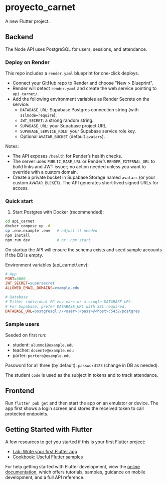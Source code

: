 # proyecto_carnet

A new Flutter project.

## Backend

The Node API uses PostgreSQL for users, sessions, and attendance.

### Deploy on Render

This repo includes a `render.yaml` blueprint for one-click deploys.

- Connect your GitHub repo to Render and choose "New > Blueprint".
- Render will detect `render.yaml` and create the web service pointing to `api_carnet/`.
- Add the following environment variables as Render Secrets on the service:
  - `DATABASE_URL`: Supabase Postgres connection string (with `sslmode=require`).
  - `JWT_SECRET`: a strong random string.
  - `SUPABASE_URL`: your Supabase project URL.
  - `SUPABASE_SERVICE_ROLE`: your Supabase service role key.
  - Optional `AVATAR_BUCKET` (default `avatars`).

Notes:
- The API exposes `/health` for Render’s health checks.
- The server uses `PUBLIC_BASE_URL` or Render’s `RENDER_EXTERNAL_URL` to build links and JWT issuer; no action needed unless you want to override with a custom domain.
- Create a private bucket in Supabase Storage named `avatars` (or your custom `AVATAR_BUCKET`). The API generates short‑lived signed URLs for access.

### Quick start

1) Start Postgres with Docker (recommended):

```bash
cd api_carnet
docker compose up -d
cp .env.example .env   # adjust if needed
npm install
npm run dev            # or: npm start
```

On startup the API will ensure the schema exists and seed sample accounts if the DB is empty.

Environment variables (api_carnet/.env):

```ini
# App
PORT=3000
JWT_SECRET=supersecret
ALLOWED_EMAIL_DOMAINS=example.edu

# Database
# Either individual PG env vars or a single DATABASE_URL.
# For Supabase, prefer DATABASE_URL with SSL required.
DATABASE_URL=postgresql://<user>:<pass>@<host>:5432/postgres
```

### Sample users

Seeded on first run:

- student: `alumno1@example.edu`
- teacher: `docente@example.edu`
- porter: `portero@example.edu`

Password for all three (by default): `password123` (change in DB as needed).

The student `code` is used as the subject in tokens and to track attendance.

## Frontend

Run `flutter pub get` and then start the app on an emulator or device. The app
first shows a login screen and stores the received token to call protected
endpoints.

## Getting Started with Flutter

A few resources to get you started if this is your first Flutter project:

- [Lab: Write your first Flutter app](https://docs.flutter.dev/get-started/codelab)
- [Cookbook: Useful Flutter samples](https://docs.flutter.dev/cookbook)

For help getting started with Flutter development, view the
[online documentation](https://docs.flutter.dev/), which offers tutorials,
samples, guidance on mobile development, and a full API reference.
